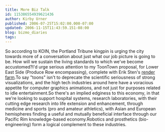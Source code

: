 ```yaml
---
title: More Biz Talk
id: 115386554939621436
author: Kirby Urner
published: 2006-07-25T15:02:00.000-07:00
updated: 2006-11-15T11:43:59.151-08:00
blog: bizmo_diaries
tags: 
---
```


So according to KOIN, the Portland Tribune kingpin is urging the city towards more of a conversation about just what our job picture is going to be.  How will we sustain the living standards to which we've become accustomed?I'd urge serious attention to my ToonTown proposal, for Lower East Side (Produce Row encompassing), complete with Erik Sten's [render farm](http://en.wikipedia.org/wiki/Render_farm).To say "toons" isn't to deprecate the scientific seriousness of strong visualizations, and the high tech industries around here have a voracious appetite for computer graphics animations, and not just for purposes related to idle entertainment.So there's an implied edginess to this economy, in that we're looking to support hospital systems, research laboratories, with their cutting edge research into life extension and enhancement, through medicine and sports (pro and amateur athletics), with Asian and European hemispheres finding a useful and mutually beneficial interface through our Pacific Rim knowledge-based economy.Robotics and prosthetics (bio-engineering) form a logical complement to these industries.